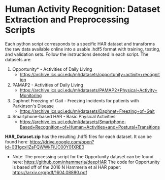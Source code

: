 # Human Activity Recognition: Dataset Extraction and Preprocessing Scripts

Each python script corresponds to a specific HAR dataset and transforms the raw data available online into a usable .hdf5 format with training, testing, and validation sets. Follow the instructions denoted in each script.
The datasets are:
1. Opportunity* - Activities of Daily Living
    * https://archive.ics.uci.edu/ml/datasets/opportunity+activity+recognition
2. PAMAP2 - Activities of Daily Living
    * https://archive.ics.uci.edu/ml/datasets/PAMAP2+Physical+Activity+Monitoring
3. Daphnet Freezing of Gait - Freezing Incidents for patients with Parkinson's Disease
    * https://archive.ics.uci.edu/ml/datasets/Daphnet+Freezing+of+Gait
4. Smartphone-based HAR - Basic Physical Activities
    * https://archive.ics.uci.edu/ml/datasets/Smartphone-Based+Recognition+of+Human+Activities+and+Postural+Transitions

**HAR_Dataset.zip** has the resulting .hdf5 files for each dataset. It can be found here: https://drive.google.com/open?id=0B1gxxIIZaFQWWkFiUC00Y01XRE0

* Note: The processing script for the Opportunity dataset can be found here: https://github.com/nhammerla/deepHAR
The code for Opportunity is based off of the 2016 N Hammerla et al HAR paper: https://arxiv.org/pdf/1604.08880.pdf
